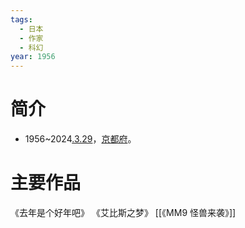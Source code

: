 ```yaml
---
tags:
  - 日本
  - 作家
  - 科幻
year: 1956
---
```

# 简介

- 1956~2024[.3.29](2024-03-29.md)，[京都府](京都府.md)。
# 主要作品

《去年是个好年吧》
《艾比斯之梦》
[[《MM9 怪兽来袭》]]
